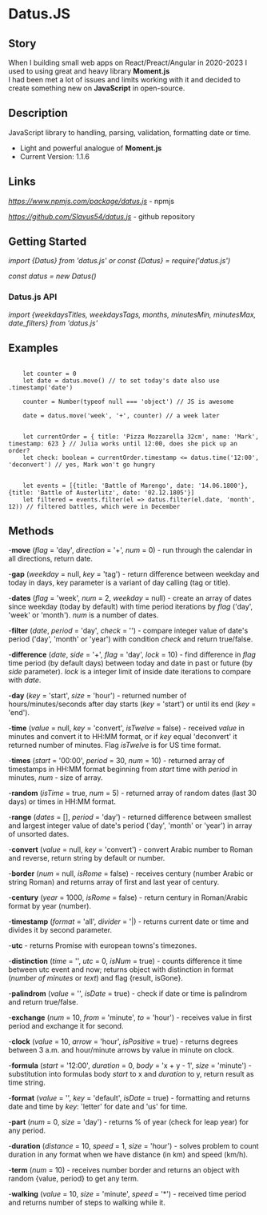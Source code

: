 # Datus.JS       

## Story

When I building small web apps on React/Preact/Angular in 2020-2023 I used to using great and heavy library **Moment.js**   
I had been met a lot of issues and limits working with it and decided to create something new on **JavaScript** in open-source.


## Description             

JavaScript library to handling, parsing, validation, formatting date or time.   

* Light and powerful analogue of **Moment.js**                           
* Current Version: 1.1.6 

## Links

*https://www.npmjs.com/package/datus.js* - npmjs             

*https://github.com/Slavus54/datus.js* - github repository

## Getting Started     

*import {Datus} from 'datus.js' or const {Datus} = require('datus.js')*        

*const datus = new Datus()*                

### Datus.js API       

*import {weekdaysTitles, weekdaysTags, months, minutesMin, minutesMax, date_filters} from 'datus.js'*      

## Examples

~~~ 

    let counter = 0  
    let date = datus.move() // to set today's date also use .timestamp('date')         

    counter = Number(typeof null === 'object') // JS is awesome

    date = datus.move('week', '+', counter) // a week later 

~~~

~~~

    let currentOrder = { title: 'Pizza Mozzarella 32cm', name: 'Mark', timestamp: 623 } // Julia works until 12:00, does she pick up an order?        
    let check: boolean = currentOrder.timestamp <= datus.time('12:00', 'deconvert') // yes, Mark won't go hungry    

~~~

~~~

    let events = [{title: 'Battle of Marengo', date: '14.06.1800'}, {title: 'Battle of Austerlitz', date: '02.12.1805'}]        
    let filtered = events.filter(el => datus.filter(el.date, 'month', 12)) // filtered battles, which were in December 

~~~

## Methods     

-**move** (*flag* = 'day', *direction* = '+', *num* = 0) - run through the calendar in all directions, return date.    

-**gap** (*weekday* = null, *key* = 'tag') - return difference between weekday and today in days, key parameter is a variant of day calling (tag or title).     

-**dates** (*flag* = 'week', *num* = 2, *weekday* = null) - create an array of dates since weekday (today by default) with time period iterations by *flag* ('day', 'week' or 'month'). *num* is a number of dates.     

-**filter** (*date*, *period* = 'day', *check* = '') - compare integer value of date's period ('day', 'month' or 'year') with condition *check* and return true/false.         

-**difference** (*date*, *side* = '+', *flag* = 'day', *lock* = 10) - find difference in *flag* time period (by default days) between today and date in past or future (by *side* parameter). *lock* is a integer limit of inside date iterations to compare with *date*.     

-**day** (*key* = 'start', *size* = 'hour') - returned number of hours/minutes/seconds after day starts (*key* = 'start') or until its end (*key* = 'end').     

-**time** (*value* = null, *key* = 'convert', *isTwelve* = false) - received *value* in minutes and convert it to HH:MM format, or if *key* equal 'deconvert' it returned number of minutes. Flag *isTwelve* is for US time format.    

-**times** (*start* = '00:00', *period* = 30, *num* = 10) - returned array of timestamps in HH:MM format beginning from *start* time with *period* in minutes, *num* - size of array.     

-**random** (*isTime* = true, *num* = 5) - returned array of random dates (last 30 days) or times in HH:MM format.         

-**range** (*dates* = [], *period* = 'day') - returned difference between smallest and largest integer value of date's period ('day', 'month' or 'year') in array of unsorted dates.        

-**convert** (*value* = null, *key* = 'convert') - convert Arabic number to Roman and reverse, return string by default or number.             

-**border** (*num* = null, *isRome* = false) - receives century (number Arabic or string Roman) and returns array of first and last year of century.    

-**century** (*year* = 1000, *isRome* = false) - return century in Roman/Arabic format by year (number).        

-**timestamp** (*format* = 'all', *divider* = '|) - returns current date or time and divides it by second parameter.      

-**utc** - returns Promise with european towns's timezones.     

-**distinction** (*time* = '', *utc* = 0, *isNum* = true) - counts difference it time between utc event and now; returns object with distinction in format (*number of minutes* or *text*) and flag {result, isGone}.          

-**palindrom** (*value* = '', *isDate* = true) - check if date or time is palindrom and return true/false.    

-**exchange** (*num* = 10, *from* = 'minute', *to* = 'hour') - receives value in first period and exchange it for second.    

-**clock** (*value* = 10, *arrow* = 'hour', *isPositive* = true) - returns degrees between 3 a.m. and hour/minute arrows by value in minute on clock.           

-**formula** (*start* = '12:00', *duration* = 0, *body* = 'x + y - 1', *size* = 'minute') - substitution into formulas body *start* to x and *duration* to y, return result as time string.     

-**format** (*value* = '', *key* = 'default', *isDate* = true) - formatting and returns date and time  by *key*: 'letter' for date and 'us' for time.      

-**part** (*num* = 0, *size* = 'day') - returns % of year (check for leap year) for any period.      

-**duration** (*distance* = 10, *speed* = 1, *size* = 'hour') - solves problem to count duration in any format when we have distance (in km) and speed (km/h).  

-**term** (*num* = 10) - receives number border and returns an object with random {value, period} to get any term.     

-**walking** (*value* = 10, *size* = 'minute', *speed* = '*') - received time period and returns number of steps to walking while it.         